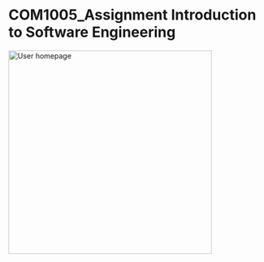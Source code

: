 # COM1005_Assignment Introduction to Software Engineering
<img src="https://github.com/ren-tao01/COM1005_Assignment/blob/main/assets/images/ruby_snapshot1.PNG" alt="User homepage" width="400"/>
